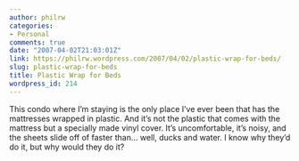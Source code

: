 ```yaml
---
author: philrw
categories:
- Personal
comments: true
date: "2007-04-02T21:03:01Z"
link: https://philrw.wordpress.com/2007/04/02/plastic-wrap-for-beds/
slug: plastic-wrap-for-beds
title: Plastic Wrap for Beds
wordpress_id: 214
---
```


This condo where I’m staying is the only place I’ve ever been that
has the mattresses wrapped in plastic. And it’s not the plastic that
comes with the mattress but a specially made vinyl cover. It’s
uncomfortable, it’s noisy, and the sheets slide off of faster than...
well, ducks and water. I know why they’d do it, but why would they do
it?





